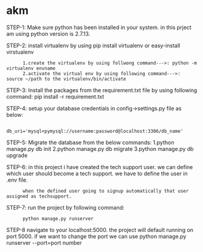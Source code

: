 # akm

STEP-1: Make sure python has been installed in your system. in this prject am using python version is 2.7.13.

STEP-2: install virtualenv by using pip install virtualenv or easy-install virstualenv
        
          1.create the virtualenv by using follwong command--->: python -m virtualenv envname
          2.activate the virtual env by using following command--->: source ~/path to the virtualenv/bin/activate
STEP-3: Install the packages from the requirement.txt file by using following command:
          pip install -r requirement.txt
            
            
STEP-4: setup your database credentials in config->settings.py file as below:
          
          db_uri='mysql+pymysql://username:password@localhost:3306/db_name'
          
STEP-5: Migrate the database from the below commands:
          1.python manage.py db init
          2.python manage.py db migrate
          3.python manage.py db upgrade
 
STEP-6: in this project i have created the tech support user. we can define which user should become a tech support. we have to define the user in .env file.
          
          when the defined user going to signup automatically that user assigned as techsupport.
         
STEP-7: run the project by following command:
          
          python manage.py runserver
         
STEP-8 navigate to your localhost:5000. the project will default running on port 5000.
          if we want to change the port we can use python manage.py runserver --port=port number
          
